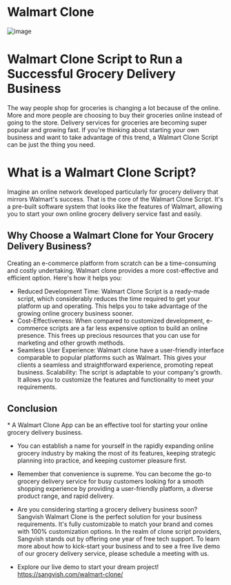 # Walmart Clone

![image](https://github.com/skashyap9934/walmart/assets/119413052/ad0b9e2d-fbaf-48a4-af58-e6d543aacc1b)

<h1>Walmart Clone Script to Run a Successful Grocery Delivery Business</h1>

The way people shop for groceries is changing a lot because of the online. More and more people are choosing to buy their groceries online instead of going to the store. Delivery services for groceries are becoming super popular and growing fast. If you're thinking about starting your own business and want to take advantage of this trend, a Walmart Clone Script can be just the thing you need.

<h1>What is a Walmart Clone Script?</h1>

Imagine an online network developed particularly for grocery delivery that mirrors Walmart's success. That is the core of the Walmart Clone Script. It's a pre-built software system that looks like the features of Walmart, allowing you to start your own online grocery delivery service fast and easily.

<h2>Why Choose a Walmart Clone for Your Grocery Delivery Business?</h2>

Creating an e-commerce platform from scratch can be a time-consuming and costly undertaking. Walmart clone provides a more cost-effective and efficient option. Here's how it helps you:

* Reduced Development Time: Walmart Clone Script is a ready-made script, which considerably reduces the time required to get your platform up and operating. This helps you to take advantage of the growing online grocery business sooner.
* Cost-Effectiveness: When compared to customized development, e-commerce scripts are a far less expensive option to build an online presence. This frees up precious resources that you can use for marketing and other growth methods.
* Seamless User Experience: Walmart clone have a user-friendly interface comparable to popular platforms such as Walmart. This gives your clients a seamless and straightforward experience, promoting repeat business.
Scalability: The script is adaptable to your company's growth. It allows you to customize the features and functionality to meet your requirements.

<h2>Conclusion</h2>
* A Walmart Clone App can be an effective tool for starting your online grocery delivery business.

* You can establish a name for yourself in the rapidly expanding online grocery industry by making the most of its features, keeping strategic planning into practice, and keeping customer pleasure first.
* Remember that convenience is supreme. You can become the go-to grocery delivery service for busy customers looking for a smooth shopping experience by providing a user-friendly platform, a diverse product range, and rapid delivery.

* Are you considering starting a grocery delivery business soon? Sangvish Walmart Clone is the perfect solution for your business requirements. It's fully customizable to match your brand and comes with 100% customization options. In the realm of clone script providers, Sangvish stands out by offering one year of free tech support. To learn more about how to kick-start your business and to see a free live demo of our grocery delivery service, please schedule a meeting with us.

* Explore our live demo to start your dream project! https://sangvish.com/walmart-clone/
